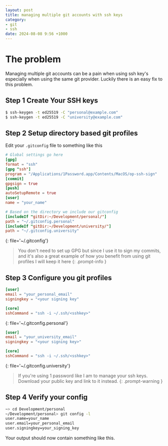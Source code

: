 ```yaml
---
layout: post
title: managing multiple git accounts with ssh keys
category:
- git
- ssh
date: 2024-08-08 9:56 +1000
---
```

# The problem 
Managing multiple git accounts can be a pain when using ssh key's especially when using the same git provider. Luckily there is an easy fix to this problem.

## Step 1 Create Your SSH keys
```bash
$ ssh-keygen -t ed25519 -C "personal@example.com"
$ ssh-keygen -t ed25519 -C "university@example.com"
```

## Step 2 Setup directory based git profiles
Edit your `.gitconfig` file to something like this
```toml
# Global settings go here
[gpg]
format = "ssh"
[gpg "ssh"]
program = "/Applications/1Password.app/Contents/MacOS/op-ssh-sign"
[commit]
gpgsign = true
[push]
autoSetupRemote = true
[user]
name = "your_name"

# Based on the directory we include our gitconfig
[includeIf "gitDir:~/Development/personal/"]
path = "~/.gitconfig.personal"
[includeIf "gitDir:~/Development/university/"]
path = "~/.gitconfig.university"
```
{: file='~/.gitconfig'}
> You don't need to set up GPG but since I use it to sign my commits, and it's also a great example of how you benefit from using git profiles I will keep it here
{: .prompt-info }

## Step 3 Configure you git profiles
```toml
[user]
email = "your_personal_email"
signingkey = "<your signing key"

[core]
sshCommand = "ssh -i ~/.ssh/<sshkey>"
```
{: file='~/.gitconfig.personal'}
```toml
[user]
email = "your_university_email"
signingkey = "<your signing key>"

[core]
sshCommand = "ssh -i ~/.ssh/<sshkey>"
```
{: file='~/.gitconfig.university'}
> If you're using 1 password like I am to manage your ssh keys. Download your public key and link to it instead. 
{: .prompt-warning }

## Step 4 Verify your config
```bash
~> cd Development/personal
~/Development/personal> git config -l
user.name=your_name
user.email=your_personal_email
user.signingkey=your_signing_key
```
Your output should now contain something like this.
